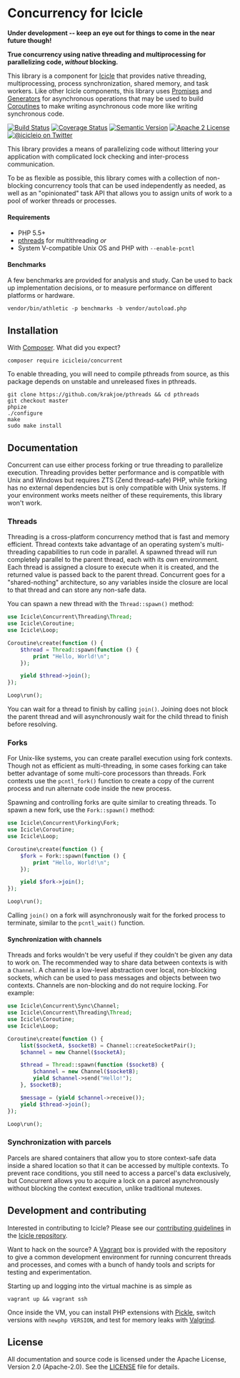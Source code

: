 # Concurrency for Icicle
**Under development -- keep an eye out for things to come in the near future though!**

**True concurrency using native threading and multiprocessing for parallelizing code, *without* blocking.**

This library is a component for [Icicle](https://github.com/icicleio/icicle) that provides native threading, multiprocessing, process synchronization, shared memory, and task workers. Like other Icicle components, this library uses [Promises](https://github.com/icicleio/icicle/wiki/Promises) and [Generators](http://www.php.net/manual/en/language.generators.overview.php) for asynchronous operations that may be used to build [Coroutines](https://github.com/icicleio/icicle/wiki/Coroutines) to make writing asynchronous code more like writing synchronous code.

[![Build Status](https://img.shields.io/travis/icicleio/concurrent/master.svg?style=flat-square)](https://travis-ci.org/icicleio/concurrent)
[![Coverage Status](https://img.shields.io/coveralls/icicleio/concurrent/master.svg?style=flat-square)](https://coveralls.io/r/icicleio/concurrent)
[![Semantic Version](https://img.shields.io/github/release/icicleio/concurrent.svg?style=flat-square)](http://semver.org)
[![Apache 2 License](https://img.shields.io/packagist/l/icicleio/concurrent.svg?style=flat-square)](LICENSE)
[![@icicleio on Twitter](https://img.shields.io/badge/twitter-%40icicleio-5189c7.svg?style=flat-square)](https://twitter.com/icicleio)

This library provides a means of parallelizing code without littering your application with complicated lock checking and inter-process communication.

To be as flexible as possible, this library comes with a collection of non-blocking concurrency tools that can be used independently as needed, as well as an "opinionated" task API that allows you to assign units of work to a pool of worker threads or processes.

#### Requirements
- PHP 5.5+
- [pthreads](http://pthreads.org) for multithreading *or*
- System V-compatible Unix OS and PHP with `--enable-pcntl`

#### Benchmarks
A few benchmarks are provided for analysis and study. Can be used to back up implementation decisions, or to measure performance on different platforms or hardware.

    vendor/bin/athletic -p benchmarks -b vendor/autoload.php

## Installation
With [Composer](http://getcomposer.org). What did you expect?

    composer require icicleio/concurrent

To enable threading, you will need to compile pthreads from source, as this package depends on unstable and unreleased fixes in pthreads.

    git clone https://github.com/krakjoe/pthreads && cd pthreads
    git checkout master
    phpize
    ./configure
    make
    sudo make install

## Documentation
Concurrent can use either process forking or true threading to parallelize execution. Threading provides better performance and is compatible with Unix and Windows but requires ZTS (Zend thread-safe) PHP, while forking has no external dependencies but is only compatible with Unix systems. If your environment works meets neither of these requirements, this library won't work.

### Threads
Threading is a cross-platform concurrency method that is fast and memory efficient. Thread contexts take advantage of an operating system's multi-threading capabilities to run code in parallel. A spawned thread will run completely parallel to the parent thread, each with its own environment. Each thread is assigned a closure to execute when it is created, and the returned value is passed back to the parent thread. Concurrent goes for a "shared-nothing" architecture, so any variables inside the closure are local to that thread and can store any non-safe data.

You can spawn a new thread with the `Thread::spawn()` method:

```php
use Icicle\Concurrent\Threading\Thread;
use Icicle\Coroutine;
use Icicle\Loop;

Coroutine\create(function () {
    $thread = Thread::spawn(function () {
        print "Hello, World!\n";
    });

    yield $thread->join();
});

Loop\run();
```

You can wait for a thread to finish by calling `join()`. Joining does not block the parent thread and will asynchronously wait for the child thread to finish before resolving.

### Forks
For Unix-like systems, you can create parallel execution using fork contexts. Though not as efficient as multi-threading, in some cases forking can take better advantage of some multi-core processors than threads. Fork contexts use the `pcntl_fork()` function to create a copy of the current process and run alternate code inside the new process.

Spawning and controlling forks are quite similar to creating threads. To spawn a new fork, use the `Fork::spawn()` method:

```php
use Icicle\Concurrent\Forking\Fork;
use Icicle\Coroutine;
use Icicle\Loop;

Coroutine\create(function () {
    $fork = Fork::spawn(function () {
        print "Hello, World!\n";
    });

    yield $fork->join();
});

Loop\run();
```

Calling `join()` on a fork will asynchronously wait for the forked process to terminate, similar to the `pcntl_wait()` function.

#### Synchronization with channels
Threads and forks wouldn't be very useful if they couldn't be given any data to work on. The recommended way to share data between contexts is with a `Channel`. A channel is a low-level abstraction over local, non-blocking sockets, which can be used to pass messages and objects between two contexts. Channels are non-blocking and do not require locking. For example:

```php
use Icicle\Concurrent\Sync\Channel;
use Icicle\Concurrent\Threading\Thread;
use Icicle\Coroutine;
use Icicle\Loop;

Coroutine\create(function () {
    list($socketA, $socketB) = Channel::createSocketPair();
    $channel = new Channel($socketA);

    $thread = Thread::spawn(function ($socketB) {
        $channel = new Channel($socketB);
        yield $channel->send("Hello!");
    }, $socketB);

    $message = (yield $channel->receive());
    yield $thread->join();
});

Loop\run();
```

### Synchronization with parcels
Parcels are shared containers that allow you to store context-safe data inside a shared location so that it can be accessed by multiple contexts. To prevent race conditions, you still need to access a parcel's data exclusively, but Concurrent allows you to acquire a lock on a parcel asynchronously without blocking the context execution, unlike traditional mutexes.

## Development and contributing
Interested in contributing to Icicle? Please see our [contributing guidelines](https://github.com/icicleio/icicle/blob/master/CONTRIBUTING.md) in the [Icicle repository](https://github.com/icicleio/icicle).

Want to hack on the source? A [Vagrant](http://vagrantup.com) box is provided with the repository to give a common development environment for running concurrent threads and processes, and comes with a bunch of handy tools and scripts for testing and experimentation.

Starting up and logging into the virtual machine is as simple as

    vagrant up && vagrant ssh

Once inside the VM, you can install PHP extensions with [Pickle](https://github.com/FriendsOfPHP/pickle), switch versions with `newphp VERSION`, and test for memory leaks with [Valgrind](http://valgrind.org).

## License
All documentation and source code is licensed under the Apache License, Version 2.0 (Apache-2.0). See the [LICENSE](LICENSE) file for details.
